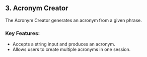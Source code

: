 ## 3. Acronym Creator

The Acronym Creator generates an acronym from a given phrase.

### Key Features:

- Accepts a string input and produces an acronym.
- Allows users to create multiple acronyms in one session.
